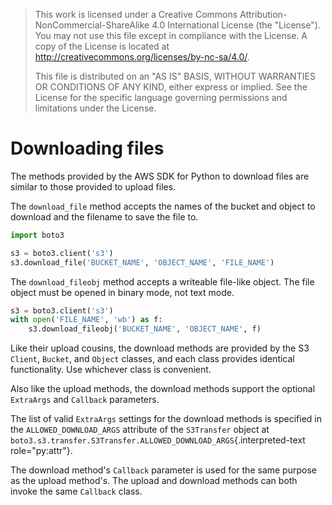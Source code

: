 > This work is licensed under a Creative Commons
> Attribution-NonCommercial-ShareAlike 4.0 International License (the
> \"License\"). You may not use this file except in compliance with the
> License. A copy of the License is located at
> <http://creativecommons.org/licenses/by-nc-sa/4.0/>.
>
> This file is distributed on an \"AS IS\" BASIS, WITHOUT WARRANTIES OR
> CONDITIONS OF ANY KIND, either express or implied. See the License for
> the specific language governing permissions and limitations under the
> License.

# Downloading files

The methods provided by the AWS SDK for Python to download files are
similar to those provided to upload files.

The `download_file` method accepts the names of the bucket and object to
download and the filename to save the file to.

``` python
import boto3

s3 = boto3.client('s3')
s3.download_file('BUCKET_NAME', 'OBJECT_NAME', 'FILE_NAME')
```

The `download_fileobj` method accepts a writeable file-like object. The
file object must be opened in binary mode, not text mode.

``` python
s3 = boto3.client('s3')
with open('FILE_NAME', 'wb') as f:
    s3.download_fileobj('BUCKET_NAME', 'OBJECT_NAME', f)
```

Like their upload cousins, the download methods are provided by the S3
`Client`, `Bucket`, and `Object` classes, and each class provides
identical functionality. Use whichever class is convenient.

Also like the upload methods, the download methods support the optional
`ExtraArgs` and `Callback` parameters.

The list of valid `ExtraArgs` settings for the download methods is
specified in the `ALLOWED_DOWNLOAD_ARGS` attribute of the `S3Transfer`
object at
`boto3.s3.transfer.S3Transfer.ALLOWED_DOWNLOAD_ARGS`{.interpreted-text
role="py:attr"}.

The download method\'s `Callback` parameter is used for the same purpose
as the upload method\'s. The upload and download methods can both invoke
the same `Callback` class.
